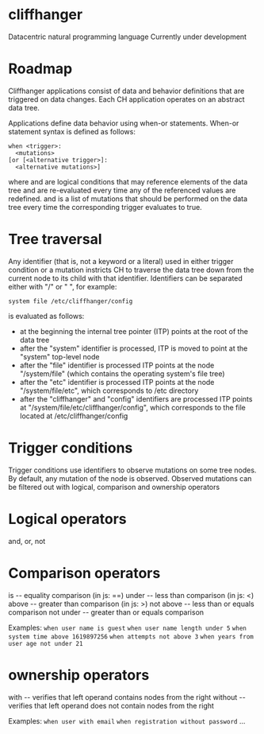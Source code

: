 # cliffhanger
Datacentric natural programming language
Currently under development

# Roadmap
Cliffhanger applications consist of data and behavior definitions that are triggered on data changes. Each CH application operates on an abstract data tree.

Applications define data behavior using when-or statements. When-or statement syntax is defined as follows:

```
when <trigger>:
  <mutations>
[or [<alternative trigger>]:
  <alternative mutations>]
```

where <trigger> and <alternative trigger> are logical conditions that may reference elements of the data tree and are re-evaluated every time  any of the referenced values are redefined.
<mutations> and <alternative mutations> is a list of mutations that should be performed on the data tree every time the corresponding trigger evaluates to true.

# Tree traversal
Any identifier (that is, not a keyword or a literal) used in either trigger condition or a mutation instricts CH to traverse the data tree down from the current node to its child with that identifier. Identifiers can be separated either with "/" or " ", for example:

```system file /etc/cliffhanger/config```

is evaluated as follows:

- at the beginning the internal tree pointer (ITP) points at the root of the data tree
- after the "system" identifier is processed, ITP is moved to point at the "system" top-level node
- after the "file" identifier is processed ITP points at the node "/system/file" (which contains the operating system's file tree)
- after the "etc" identifier is processed ITP points at the node "/system/file/etc", which corresponds to /etc directory 
- after the "cliffhanger" and "config" identifiers are processed ITP points at "/system/file/etc/cliffhanger/config", which corresponds to the file located at /etc/cliffhanger/config

# Trigger conditions
Trigger conditions use identifiers to observe mutations on some tree nodes. By default, any mutation of the node is observed. Observed mutations can be filtered out with logical, comparison and ownership operators

# Logical operators
and, or, not

# Comparison operators
is -- equality comparison (in js: ==)
under -- less than comparison (in js: <)
above -- greater than comparison (in js: >)
not above -- less than or equals comparison
not under -- greater than or equals comparison

Examples:
  `when user name is guest`
  `when user name length under 5`
  `when system time above 1619897256`
  `when attempts not above 3`
  `when years from user age not under 21`

# ownership operators
with -- verifies that left operand contains nodes from the right
without -- verifies that left operand does not contain nodes from the right

Examples:
  `when user with email`
  `when registration without password`
  ...
